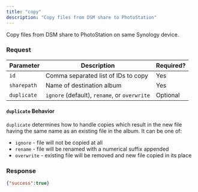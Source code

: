 ```yaml
---
title: "copy"
description: "Copy files from DSM share to PhotoStation"
---
```


Copy files from DSM share to PhotoStation on same Synology device.

### Request ###

Parameter       |Description|Required?
----------------|-----------|---------
`id` |Comma separated list of IDs to copy|Yes
`sharepath`|Name of destination album|Yes
`duplicate`|`ignore` (default), `rename`, or `overwrite`|Optional

#### `duplicate` Behavior ####

`duplicate` determines how to handle copies which result in the new
file having the same name as an existing file in the album. It can
be one of:

- `ignore` - file will not be copied at all
- `rename` - file will be renamed with a numerical suffix appended
- `overwrite` - existing file will be removed and new file copied in its place

### Response ###

```json
{"success":true}
```
